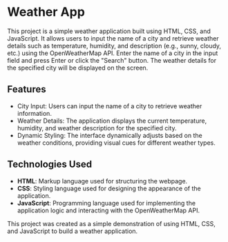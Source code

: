 # Weather App
This project is a simple weather application built using HTML, CSS, and JavaScript. It allows users to input the name of a city and retrieve weather details such as temperature, humidity, and description (e.g., sunny, cloudy, etc.) using the OpenWeatherMap API. Enter the name of a city in the input field and press Enter or click the "Search" button. The weather details for the specified city will be displayed on the screen.

## Features
- City Input: Users can input the name of a city to retrieve weather information.
- Weather Details: The application displays the current temperature, humidity, and weather description for the specified city.
- Dynamic Styling: The interface dynamically adjusts based on the weather conditions, providing visual cues for different weather types.

## Technologies Used
- **HTML**: Markup language used for structuring the webpage.
- **CSS**: Styling language used for designing the appearance of the application.
- **JavaScript**: Programming language used for implementing the application logic and interacting with the OpenWeatherMap API.

This project was created as a simple demonstration of using HTML, CSS, and JavaScript to build a weather application.